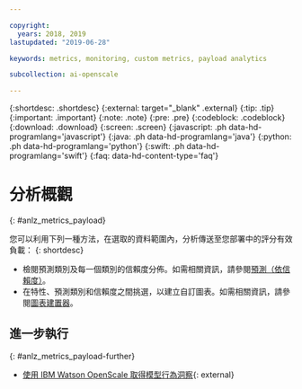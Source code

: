 ```yaml
---

copyright:
  years: 2018, 2019
lastupdated: "2019-06-28"

keywords: metrics, monitoring, custom metrics, payload analytics

subcollection: ai-openscale

---
```


{:shortdesc: .shortdesc}
{:external: target="_blank" .external}
{:tip: .tip}
{:important: .important}
{:note: .note}
{:pre: .pre}
{:codeblock: .codeblock}
{:download: .download}
{:screen: .screen}
{:javascript: .ph data-hd-programlang='javascript'}
{:java: .ph data-hd-programlang='java'}
{:python: .ph data-hd-programlang='python'}
{:swift: .ph data-hd-programlang='swift'}
{:faq: data-hd-content-type='faq'}

# 分析概觀
{: #anlz_metrics_payload}

您可以利用下列一種方法，在選取的資料範圍內，分析傳送至您部署中的評分有效負載：
{: shortdesc}

- 檢閱預測類別及每一個類別的信賴度分佈。如需相關資訊，請參閱[預測（依信賴度）](/docs/services/ai-openscale?topic=ai-openscale-anlz_metrics_payload-confidence)。
- 在特性、預測類別和信賴度之間挑選，以建立自訂圖表。如需相關資訊，請參閱[圖表建置器](/docs/services/ai-openscale?topic=ai-openscale-chart_builder)。

## 進一步執行
{: #anlz_metrics_payload-further}

- [使用 IBM Watson OpenScale 取得模型行為洞察](https://medium.com/trusted-ai/model-behavioural-insights-using-ibm-watson-openscale-f8bcd2311f4e){: external}

